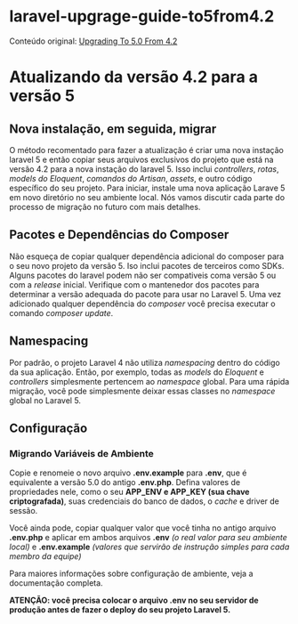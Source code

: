 # laravel-upgrage-guide-to5from4.2

Conteúdo original: [Upgrading To 5.0 From 4.2](http://laravel.com/docs/master/upgrade#upgrade-5.0/ "Upgrading To 5.0 From 4.2")

# Atualizando da versão 4.2 para a versão 5

## Nova instalação, em seguida, migrar

O método recomentado para fazer a atualização é criar uma nova instação laravel 5 e então copiar seus arquivos exclusivos do projeto que está na versão 4.2 para a nova instação do laravel 5.
Isso inclui *controllers*, *rotas*, *models do Eloquent*, *comandos do Artisan*, *assets*, e outro código específico do seu projeto.
Para iniciar, instale uma nova aplicação Larave 5 em novo diretório no seu ambiente local. Nós vamos discutir cada parte do processo de migração no futuro com mais detalhes.

## Pacotes e Dependências do Composer

Não esqueça de copiar qualquer dependência adicional do composer para o seu novo projeto da versão 5. Iso inclui pacotes de terceiros como SDKs.
Alguns pacotes do laravel podem não ser compativeis coma versão 5 ou com a *release* inicial. Verifique com o mantenedor dos pacotes para determinar a versão adequada do pacote para usar no Laravel 5. Uma vez adicionado qualquer dependência do *composer* você precisa executar o comando *composer update*.

## Namespacing

Por padrão, o projeto Laravel 4 não utiliza *namespacing* dentro do código da sua aplicação. Então, por exemplo, todas as *models* do *Eloquent* e *controllers* simplesmente pertencem ao *namespace* global. Para uma rápida migração, você pode simplesmente deixar essas classes no *namespace* global no Laravel 5.

## Configuração

### Migrando Variáveis de Ambiente

Copie e renomeie o novo arquivo **.env.example** para **.env**, que é equivalente a versão 5.0 do antigo **.env.php**. Defina valores de propriedades nele, como o seu **APP_ENV e APP_KEY (sua chave criptografada)**, suas credenciais do banco de dados, o *cache* e driver de sessão.

Você ainda pode, copiar qualquer valor que você tinha no antigo arquivo **.env.php** e aplicar em ambos arquivos **.env** *(o real valor para seu ambiente local)* e **.env.example** *(valores que servirão de instrução simples para cada membro da equipe)*

Para maiores informações sobre configuração de ambiente, veja a documentação completa.

**ATENÇÃO: você precisa colocar o arquivo .env no seu servidor de produção antes de fazer o deploy do seu projeto Laravel 5.**
